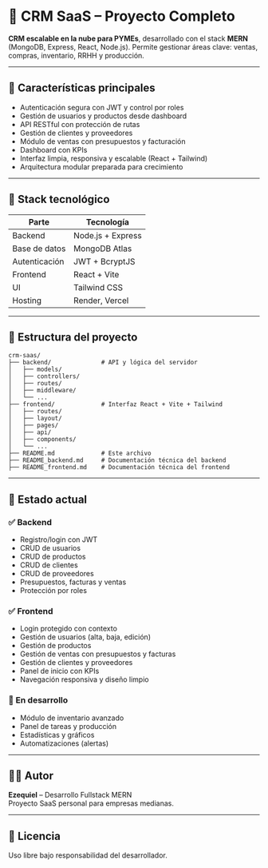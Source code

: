 
# 🚀 CRM SaaS – Proyecto Completo

**CRM escalable en la nube para PYMEs**, desarrollado con el stack **MERN** (MongoDB, Express, React, Node.js). Permite gestionar áreas clave: ventas, compras, inventario, RRHH y producción.

---

## 📌 Características principales

- Autenticación segura con JWT y control por roles
- Gestión de usuarios y productos desde dashboard
- API RESTful con protección de rutas
- Gestión de clientes y proveedores
- Módulo de ventas con presupuestos y facturación
- Dashboard con KPIs
- Interfaz limpia, responsiva y escalable (React + Tailwind)
- Arquitectura modular preparada para crecimiento

---

## 🧱 Stack tecnológico

| Parte         | Tecnología         |
|---------------|--------------------|
| Backend       | Node.js + Express  |
| Base de datos | MongoDB Atlas      |
| Autenticación | JWT + BcryptJS     |
| Frontend      | React + Vite       |
| UI            | Tailwind CSS       |
| Hosting       | Render, Vercel     |

---

## 📁 Estructura del proyecto

```
crm-saas/
├── backend/              # API y lógica del servidor
│   ├── models/
│   ├── controllers/
│   ├── routes/
│   ├── middleware/
│   └── ...
├── frontend/             # Interfaz React + Vite + Tailwind
│   ├── routes/
│   ├── layout/
│   ├── pages/
│   ├── api/
│   ├── components/
│   └── ...
├── README.md             # Este archivo
├── README_backend.md     # Documentación técnica del backend
├── README_frontend.md    # Documentación técnica del frontend
```

---

## 🚦 Estado actual

### ✅ Backend
- Registro/login con JWT
- CRUD de usuarios
- CRUD de productos
- CRUD de clientes
- CRUD de proveedores
- Presupuestos, facturas y ventas
- Protección por roles

### ✅ Frontend
- Login protegido con contexto
- Gestión de usuarios (alta, baja, edición)
- Gestión de productos
- Gestión de ventas con presupuestos y facturas
- Gestión de clientes y proveedores
- Panel de inicio con KPIs
- Navegación responsiva y diseño limpio

### 🧩 En desarrollo
- Módulo de inventario avanzado
- Panel de tareas y producción
- Estadísticas y gráficos
- Automatizaciones (alertas)

---

## 🧑‍💻 Autor

**Ezequiel** – Desarrollo Fullstack MERN  
Proyecto SaaS personal para empresas medianas.

---

## 📄 Licencia

Uso libre bajo responsabilidad del desarrollador.
